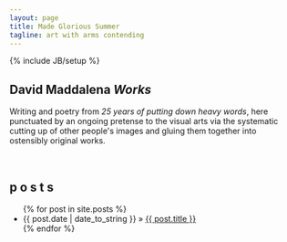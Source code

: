 ```yaml
---
layout: page
title: Made Glorious Summer
tagline: art with arms contending
---
```

{% include JB/setup %}

## David Maddalena *Works*  
Writing and poetry from *25 years of putting down heavy words*, here  punctuated 
by an ongoing pretense to the visual arts via the systematic cutting up 
of other people's images and gluing them together into ostensibly 
original works. <p>&nbsp;</p>
    
## p o s t s


<ul class="posts">
  {% for post in site.posts %}
    <li><span>{{ post.date | date_to_string }}</span> &raquo; <a href="{{ BASE_PATH }}{{ post.url }}">{{ post.title }}</a></li>
  {% endfor %}
</ul>
